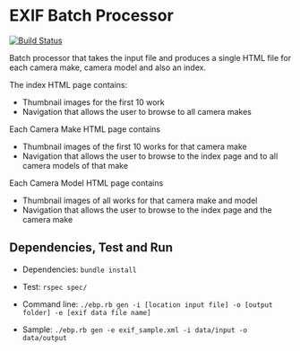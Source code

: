 # EXIF Batch Processor

[![Build Status](https://travis-ci.org/gvnn/exif-batch-processor.svg)](https://travis-ci.org/gvnn/exif-batch-processor)

Batch processor that takes the input file and produces a single HTML file for each camera make, camera model and also an index.


The index HTML page contains:

- Thumbnail images for the first 10 work
- Navigation that allows the user to browse to all camera makes

Each Camera Make HTML page contains

- Thumbnail images of the first 10 works for that camera make
- Navigation that allows the user to browse to the index page and to all camera models of that make

Each Camera Model HTML page contains

- Thumbnail images of all works for that camera make and model
- Navigation that allows the user to browse to the index page and the camera make

## Dependencies, Test and Run

- Dependencies: `bundle install`

- Test: `rspec spec/`

- Command line: `./ebp.rb gen -i [location input file] -o [output folder] -e [exif data file name]`

- Sample: `./ebp.rb gen -e exif_sample.xml -i data/input -o data/output`